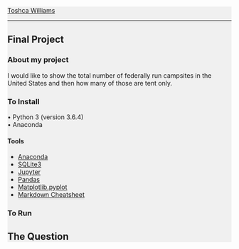 <div style="background: #f0f0f0;"
# Code Louisville Python 2018
<hr />
<a href="mailto:toshcaw.proscrib@gmail.com">Toshca Williams</a>
<hr />

<h2>Final Project</h2>

<h3>About my project</h3>
<p>I would like to show the total number of federally run campsites in the United States and then how many of those are tent only.</p>

<h3>To Install</h3>
<p>&bull; Python 3 (version 3.6.4)<br />
   &bull; Anaconda</p>
<h4>Tools</h4>
<ul>
  <li><a href="https://www.anaconda.com/download" target="_blank">Anaconda</a></li>
  <li><a href="https://www.tutorialspoint.com/sqlite/sqlite_installation.htm" target="_blank">SQLite3</a></li>
  <li><a href="http://jupyter.org/install" target="_blank">Jupyter</a></li>
  <li><a href="https://pandas.pydata.org/" target="_blank">Pandas</a></li>
  <li><a href="https://matplotlib.org/users/installing.html" target="_blank">Matplotlib.pyplot</a></li>
  <li><a href="https://github.com/adam-p/markdown-here/wiki/Markdown-Cheatsheet" target="_blank">Markdown Cheatsheet</a></li>
</ul>

<h3>To Run</h3>
<p></p>

<h2>The Question</h2>
<p></p>

</div>
